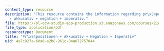```yaml
---
content_type: resource
description: "This resource contains the information regarding pr\xE4positionen +\
  \ akkusativ + negation + imperativ."
file: https://ol-ocw-studio-app-production.s3.amazonaws.com/courses/21g-401-german-i-fall-2008/4e7c827a60a8a2b8961c04a872757044_MIT21G_401F08_pani.pdf
file_type: application/pdf
resourcetype: Document
title: "Pr\xE4positionen + Akkusativ + Negation + Imperativ"
uid: 4e7c827a-60a8-a2b8-961c-04a872757044
---
```

